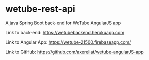 # wetube-rest-api
A java Spring Boot back-end for WeTube AngularJS app

Link to back-end: https://wetubebackend.herokuapp.com

Link to Angular App: https://wetube-21500.firebaseapp.com/

Link to GitHub: https://github.com/axereliat/wetube-angularJS-app
